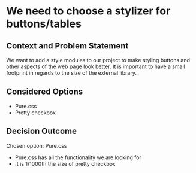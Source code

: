 # We need to choose a stylizer for buttons/tables

## Context and Problem Statement

We want to add a style modules to our project to make styling buttons and other aspects of the web page look better. 
It is important to have a small footprint in regards to the size of the external library.

## Considered Options

* Pure.css
* Pretty checkbox

## Decision Outcome

Chosen option: Pure.css

* Pure.css has all the functionality we are looking for
* It is 1/1000th the size of pretty checkbox
